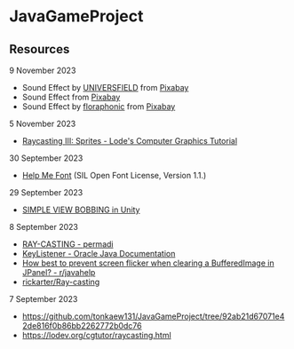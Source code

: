 # JavaGameProject

## Resources

9 November 2023

- Sound Effect by <a href="https://pixabay.com/users/universfield-28281460/?utm_source=link-attribution&utm_medium=referral&utm_campaign=music&utm_content=153277">UNIVERSFIELD</a> from <a href="https://pixabay.com/sound-effects//?utm_source=link-attribution&utm_medium=referral&utm_campaign=music&utm_content=153277">Pixabay</a>
- Sound Effect from <a href="https://pixabay.com/?utm_source=link-attribution&utm_medium=referral&utm_campaign=music&utm_content=96164">Pixabay</a>
- Sound Effect by <a href="https://pixabay.com/users/floraphonic-38928062/?utm_source=link-attribution&utm_medium=referral&utm_campaign=music&utm_content=172689">floraphonic</a> from <a href="https://pixabay.com//?utm_source=link-attribution&utm_medium=referral&utm_campaign=music&utm_content=172689">Pixabay</a>

5 November 2023

- [Raycasting III: Sprites - Lode's Computer Graphics Tutorial](https://lodev.org/cgtutor/raycasting3.html)

30 September 2023

- [Help Me Font](https://ggbot.itch.io/helpme-font) (SIL Open Font License, Version 1.1.)

29 September 2023

- [SIMPLE VIEW BOBBING in Unity](https://www.youtube.com/watch?v=YtitivM4wiM)

8 September 2023

- [RAY-CASTING - permadi](https://www.permadi.com/tutorial/raycast/rayc3.html)
- [KeyListener - Oracle Java Documentation](https://docs.oracle.com/javase/tutorial/uiswing/events/keylistener.html)
- [How best to prevent screen flicker when clearing a BufferedImage in JPanel? - r/javahelp](https://www.reddit.com/r/javahelp/comments/a3glz9/how_best_to_prevent_screen_flicker_when_clearing/)
- [rickarter/Ray-casting](https://github.com/rickarter/Ray-casting/blob/main/player.py#L40)

7 September 2023

- https://github.com/tonkaew131/JavaGameProject/tree/92ab21d67071e42de816f0b86bb2262772b0dc76
- https://lodev.org/cgtutor/raycasting.html